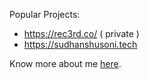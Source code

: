 Popular Projects:
- https://rec3rd.co/ ( private )
- https://sudhanshusoni.tech

Know more about me [here](https://sudhanshusoni.tech).

